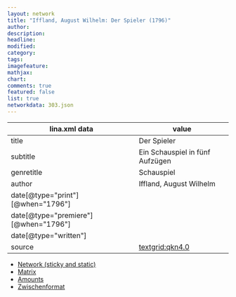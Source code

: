 ```yaml
---
layout: network
title: "Iffland, August Wilhelm: Der Spieler (1796)"
author:
description:
headline:
modified:
category:
tags:
imagefeature: 
mathjax: 
chart: 
comments: true
featured: false
list: true
networkdata: 303.json
---
```

lina.xml data  | value
------------- | -------------
title|Der Spieler
subtitle|Ein Schauspiel in fünf Aufzügen
genretitle|Schauspiel
author|Iffland, August Wilhelm
date[@type="print"][@when="1796"]|
date[@type="premiere"][@when="1796"]|
date[@type="written"]|
source|[textgrid:qkn4.0](https://textgridlab.org/1.0/tgcrud-public/rest/textgrid:qkn4.0/data)



* [Network (sticky and static)](/network303)
* [Matrix](/matrix303)
* [Amounts](/amount303)
* [Zwischenformat](/lina303 )
